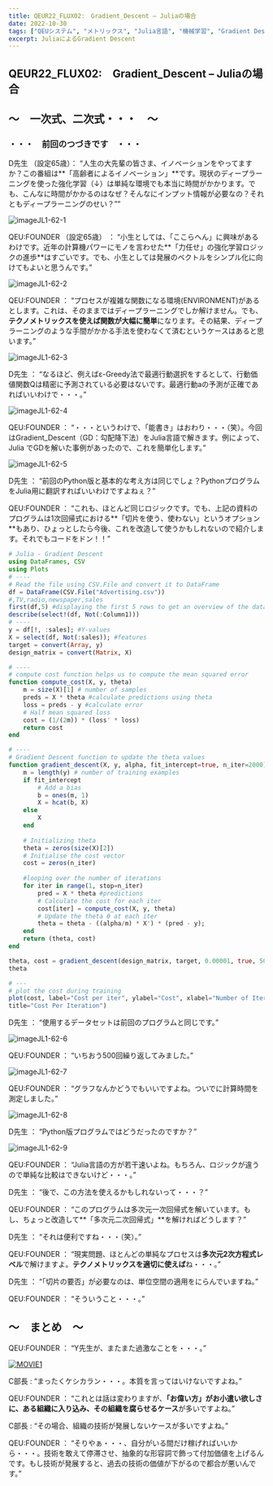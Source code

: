 ```yaml
---
title: QEUR22_FLUX02:　Gradient_Descent – Juliaの場合
date: 2022-10-30
tags: ["QEUシステム", "メトリックス", "Julia言語", "機械学習", "Gradient Descent", "ディープラーニング"]
excerpt: JuliaによるGradient Descent
---
```


## QEUR22_FLUX02:　Gradient_Descent – Juliaの場合

## ～　一次式、二次式・・・　～

### ・・・　前回のつづきです　・・・

D先生 （設定65歳）： “人生の大先輩の皆さま、イノベーションをやってますか？この番組は**「高齢者によるイノベーション」**です。現状のディープラーニングを使った強化学習（↓）は単純な環境でも本当に時間がかかります。でも、こんなに時間がかかるのはなぜ？そんなにインプット情報が必要なの？それともディープラーニングのせい？””

![imageJL1-62-1](/2022-10-30-QEUR22_FLUX02/imageJL1-62-1.jpg)

QEU:FOUNDER （設定65歳） ： “小生としては、「ここらへん」に興味があるわけです。近年の計算機パワーにモノを言わせた**「力任せ」の強化学習ロジックの進歩**はすごいです。でも、小生としては発展のベクトルをシンプル化に向けてもよいと思うんです。”

![imageJL1-62-2](/2022-10-30-QEUR22_FLUX02/imageJL1-62-2.jpg)

QEU:FOUNDER ： “プロセスが複雑な関数になる環境(ENVIRONMENT)があるとします。これは、そのままではディープラーニングでしか解けません。でも、**テクノメトリックスを使えば関数が大幅に簡単**になります。その結果、ディープラーニングのような手間がかかる手法を使わなくて済むというケースはあると思います。”

![imageJL1-62-3](/2022-10-30-QEUR22_FLUX02/imageJL1-62-3.jpg)

D先生 ： “なるほど、例えばε-Greedy法で最適行動選択をするとして、行動価値関数Qは精密に予測されている必要はないです。最適行動aの予測が正確であればいいわけで・・・。”

![imageJL1-62-4](/2022-10-30-QEUR22_FLUX02/imageJL1-62-4.jpg)

QEU:FOUNDER ： “・・・というわけで、「能書き」はおわり・・・（笑）。今回はGradient_Descent（GD：勾配降下法）をJulia言語で解きます。例によって、Julia でGDを解いた事例があったので、これを簡単化します。”

![imageJL1-62-5](/2022-10-30-QEUR22_FLUX02/imageJL1-62-5.jpg)

D先生 ： “前回のPython版と基本的な考え方は同じでしょ？PythonプログラムをJulia用に翻訳すればいいわけですよねぇ？”

QEU:FOUNDER ： “これも、ほとんど同じロジックです。でも、上記の資料のプログラムは1次回帰式における**「切片を使う、使わない」というオプション**もあり、ひょっとしたら今後、これを改造して使うかもしれないので紹介します。それでもコードをドン！！”

```julia
# Julia - Gradient Descent
using DataFrames, CSV
using Plots
# ----
# Read the file using CSV.File and convert it to DataFrame
df = DataFrame(CSV.File("Advertising.csv"))
#,TV,radio,newspaper,sales
first(df,5) #displaying the first 5 rows to get an overview of the dataset
describe(select!(df, Not(:Column1)))
# ----
y = df[!, :sales]; #Y-values
X = select(df, Not(:sales)); #features
target = convert(Array, y)
design_matrix = convert(Matrix, X)

# ----
# compute cost function helps us to compute the mean squared error
function compute_cost(X, y, theta)
    m = size(X)[1] # number of samples
    preds = X * theta #calculate predictions using theta
    loss = preds - y #calculate error
    # Half mean squared loss
    cost = (1/(2m)) * (loss' * loss)
    return cost
end

# ----
# Gradient Descent function to update the theta values
function gradient_descent(X, y, alpha, fit_intercept=true, n_iter=2000)
    m = length(y) # number of training examples 
    if fit_intercept
        # Add a bias
        b = ones(m, 1)
        X = hcat(b, X)
    else
        X
    end
     
    # Initializing theta
    theta = zeros(size(X)[2]) 
    # Initialise the cost vector
    cost = zeros(n_iter)
     
    #looping over the number of iterations
    for iter in range(1, stop=n_iter)
        pred = X * theta #predictions
        # Calculate the cost for each iter
        cost[iter] = compute_cost(X, y, theta)
        # Update the theta θ at each iter
        theta = theta - ((alpha/m) * X') * (pred - y);
    end
    return (theta, cost)
end

theta, cost = gradient_descent(design_matrix, target, 0.00001, true, 500)
theta

# ---
# plot the cost during training
plot(cost, label="Cost per iter", ylabel="Cost", xlabel="Number of Iteration",
title="Cost Per Iteration")

```

D先生 ： “使用するデータセットは前回のプログラムと同じです。”

![imageJL1-62-6](/2022-10-30-QEUR22_FLUX02/imageJL1-62-6.jpg)

QEU:FOUNDER ： “いちおう500回繰り返してみました。”

![imageJL1-62-7](/2022-10-30-QEUR22_FLUX02/imageJL1-62-7.jpg)

QEU:FOUNDER ： “グラフなんかどうでもいいですよね。ついでに計算時間を測定しました。”

![imageJL1-62-8](/2022-10-30-QEUR22_FLUX02/imageJL1-62-8.jpg)

D先生 ： “Python版プログラムではどうだったのですか？”

![imageJL1-62-9](/2022-10-30-QEUR22_FLUX02/imageJL1-62-9.jpg)

QEU:FOUNDER ： “Julia言語の方が若干速いよね。もちろん、ロジックが違うので単純な比較はできないけど・・・。”

D先生 ： “後で、この方法を使えるかもしれないって・・・？”

QEU:FOUNDER ： “このプログラムは多次元一次回帰式を解いています。もし、ちょっと改造して**「多次元二次回帰式」**を解ければどうします？”

D先生 ： “それは便利ですね・・・（笑）。”

QEU:FOUNDER ： “現実問題、ほとんどの単純なプロセスは**多次元2次方程式レベル**で解けますよ。**テクノメトリックスを適切に使えば**ね・・・。”

D先生 ： “「切片の要否」が必要なのは、単位空間の適用をにらんでいますね。”

QEU:FOUNDER ： “そういうこと・・・。”


## ～　まとめ　～

QEU:FOUNDER ： “Y先生が、またまた過激なことを・・・。”

[![MOVIE1](http://img.youtube.com/vi/rG6LaIQEWLk/0.jpg)](http://www.youtube.com/watch?v=rG6LaIQEWLk "日本の無能貴族を許すな！JOC竹田元会長の五輪汚職問題。日本を貪る特権階級達をなんとかしないと経済も社会も崩壊する。安冨歩東大教授。一月万冊")

C部長 : “まったくケシカラン・・・。本質を言ってはいけないですよね。”

QEU:FOUNDER ： “これとは話は変わりますが、**「お偉い方」がお小遣い欲しさに、ある組織に入り込み、その組織を腐らせるケース**が多いですよね。”

C部長 : “その場合、組織の技術が発展しないケースが多いですよね。”

QEU:FOUNDER ： “そりやぁ・・・、自分がいる間だけ稼げればいいから・・・。技術を敢えて停滞させ、抽象的な形容詞で飾って付加価値を上げるんです。もし技術が発展すると、過去の技術の価値が下がるので都合が悪いんです。”

